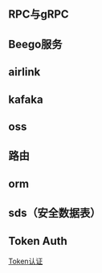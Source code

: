 ## RPC与gRPC

## Beego服务

## airlink

## kafaka

## oss

## 路由

## orm

## sds（安全数据表）

## Token Auth
[Token认证](https://github.com/SherDick/KnowledgePoint/blob/master/Token.md)